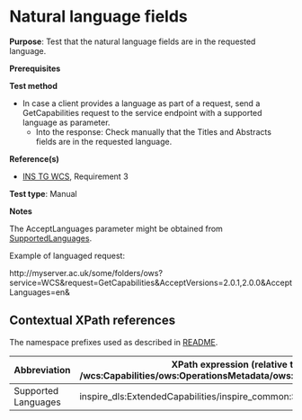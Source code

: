 # Natural language fields

**Purpose**: Test that the natural language fields are in the requested language.

**Prerequisites**

**Test method**

* In case a client provides a language as part of a request, send a GetCapabilities request to the service endpoint with a supported language as parameter. 
	* Into the response: Check manually that the Titles and Abstracts fields are in the requested language.

**Reference(s)**

* [INS TG WCS](https://inspire.ec.europa.eu/id/document/tg/download-wcs), Requirement 3

**Test type**: Manual

**Notes**

The AcceptLanguages parameter might be obtained from [SupportedLanguages](#SupportedLanguages).

Example of languaged request:

http://<i></i>myserver<i></i>.ac.uk/some/folders/ows?service=WCS&request=GetCapabilities&AcceptVersions=2.0.1,2.0.0&AcceptLanguages=en&

## Contextual XPath references

The namespace prefixes used as described in [README](http://inspire.ec.europa.eu/id/ats/download-wcs/1.0/wcs-core/README#namespaces).

| Abbreviation                                               |  XPath expression (relative to /wcs:Capabilities/ows:OperationsMetadata/ows:ExtendedCapabilities) |
| --------------------------------------------------- | -------------------------------------------------------------- |
| Supported Languages <a name="supportedLanguages"></a> | inspire_dls:ExtendedCapabilities/inspire_common:SupportedLanguages |
